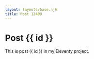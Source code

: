 ```yaml
---
layout: layouts/base.njk
title: Post 12409
---
```


# Post {{ id }}

This is post {{ id }} in my Eleventy project.
